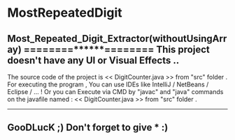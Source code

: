 # MostRepeatedDigit
Most_Repeated_Digit_Extractor(withoutUsingArray)
========******========
This project doesn't have any UI or Visual Effects ..
----
The source code of the project is << DigitCounter.java >> from "src" folder .
For executing the program , You can use IDEs like  IntelliJ / NetBeans / Eclipse / ... !
 Or you can Execute via CMD by "javac" and "java" commands on the javafile named :
 << DigitCounter.java >> from "src" folder .
 
 ---
 GooDLucK ;) 
 Don't forget to give * :)
 ---
